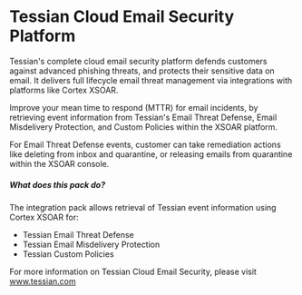 # Tessian Cloud Email Security Platform

Tessian's complete cloud email security platform defends customers against advanced phishing threats, and protects their sensitive data on email. It delivers full lifecycle email threat management via integrations with platforms like Cortex XSOAR.

Improve your mean time to respond (MTTR) for email incidents, by retrieving event information from Tessian's Email Threat Defense, Email Misdelivery Protection, and Custom Policies within the XSOAR platform.

For Email Threat Defense events, customer can take remediation actions like deleting from inbox and quarantine, or releasing emails from quarantine within the XSOAR console.

##### What does this pack do?

The integration pack allows retrieval of Tessian event information using Cortex XSOAR for:

- Tessian Email Threat Defense
- Tessian Email Misdelivery Protection
- Tessian Custom Policies

For more information on Tessian Cloud Email Security, please visit www.tessian.com
